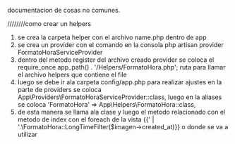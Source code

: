 documentacion de cosas no comunes.

////////como crear un helpers
1. se crea la carpeta helper con el archivo name.php dentro de app
2. se crea un provider con el comando en la consola php artisan provider FormatoHoraServiceProvider
3. dentro del metodo register del archivo creado provider se coloca el require_once app_path() . '/Helpers/FormatoHora.php'; ruta para llamar el archivo helpers que contiene el file
4. luego se debe ir ala carpeta config/app.php para realizar ajustes
en la parte de providers se coloca App\Providers\FormatoHoraServiceProvider::class,
luego en la aliases se coloca 'FormatoHora' => App\Helpers\FormatoHora::class,        
5. de esta manera se llama ala clase y luego el metodo relacionado con el metodo de index con el foreach de la vista {{' | '.\FormatoHora::LongTimeFilter($imagen->created_at)}} o donde se va a utilizar
